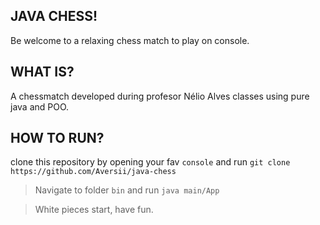 ## JAVA CHESS!

Be welcome to a relaxing chess match to play on console.

## WHAT IS?

A chessmatch developed during profesor Nélio Alves classes using pure java and POO.

## HOW TO RUN?

clone this repository by opening your fav `console` and run `git clone https://github.com/Aversii/java-chess`

> Navigate to folder `bin` and run `java main/App`

> White pieces start, have fun.
